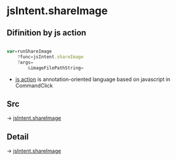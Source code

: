 # jsIntent.shareImage

## Difinition by js action

```js.js

var=runShareImage
	?func=jsIntent.shareImage
	?args=
		&imageFilePathString=
```

- [js action]() is annotation-oriented language based on javascript in CommandClick

## Src

-> [jsIntent.shareImage](https://github.com/puutaro/CommandClick/blob/master/app/src/main/java/com/puutaro/commandclick/fragment_lib/terminal_fragment/js_interface/JsIntent.kt#L125)

## Detail

-> [jsIntent.shareImage](https://github.com/puutaro/CommandClick/blob/master/md/developer/js_interface/details/JsIntent/shareImage.md)
